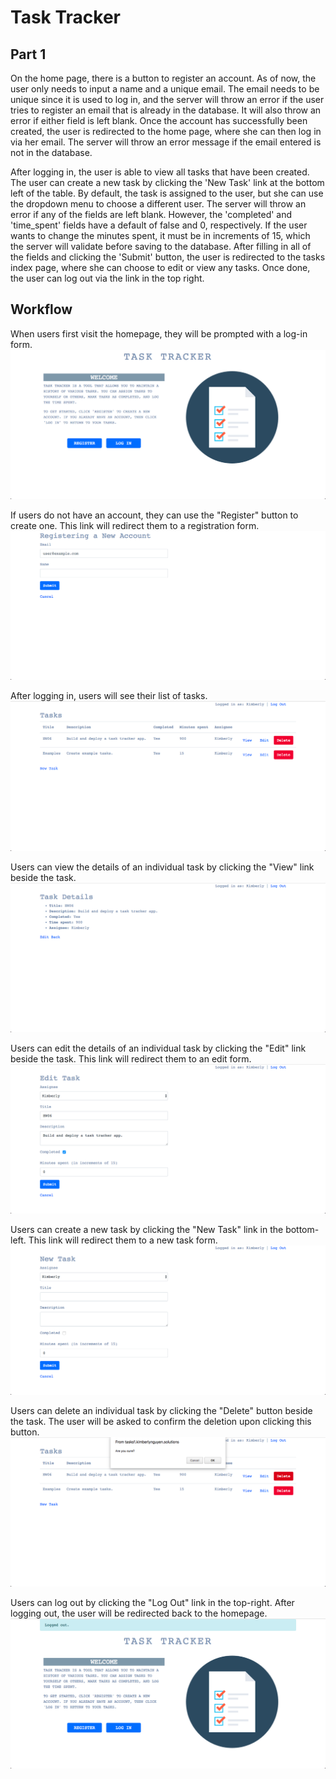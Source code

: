 # Task Tracker
## Part 1
On the home page, there is a button to register an account. As of now, the user
only needs to input a name and a unique email. The email needs to be unique
since it is used to log in, and the server will throw an error if the user tries
to register an email that is already in the database. It will also throw an
error if either field is left blank. Once the account has successfully been
created, the user is redirected to the home page, where she can then log in via
her email. The server will throw an error message if the email entered is not in
the database.

After logging in, the user is able to view all tasks that have been created. The
user can create a new task by clicking the 'New Task' link at the bottom left of
the table. By default, the task is assigned to the user, but she can use the
dropdown menu to choose a different user. The server will throw an error if any
of the fields are left blank. However, the 'completed' and 'time_spent' fields
have a default of false and 0, respectively. If the user wants to change the
minutes spent, it must be in increments of 15, which the server will validate
before saving to the database. After filling in all of the fields and clicking
the 'Submit' button, the user is redirected to the tasks index page, where she
can choose to edit or view any tasks. Once done, the user can log out via the
link in the top right. 

## Workflow
When users first visit the homepage, they will be prompted with a log-in form. 
![homepage](screenshots/homepage.png) 

If users do not have an account, they can use the "Register" button to create 
one. This link will redirect them to a registration form. 
![registration form](screenshots/registration-form.png) 

After logging in, users will see their list of tasks. 
![dashboard](screenshots/dashboard.png) 

Users can view the details of an individual task by clicking the "View" link 
beside the task. 
![viewing a task](screenshots/task-view.png) 

Users can edit the details of an individual task by clicking the "Edit" link 
beside the task. This link will redirect them to an edit form. 
![editing a task](screenshots/task-edit.png) 

Users can create a new task by clicking the "New Task" link in the bottom-left. 
This link will redirect them to a new task form. 
![creating a new task](screenshots/task-new.png) 

Users can delete an individual task by clicking the "Delete" button beside the 
task. The user will be asked to confirm the deletion upon clicking this button. 
![deleting a task](screenshots/task-delete.png) 

Users can log out by clicking the "Log Out" link in the top-right. After 
logging out, the user will be redirected back to the homepage. 
![logging out](screenshots/log-out.png) 